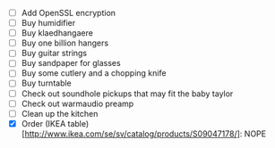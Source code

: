  - [ ] Add OpenSSL encryption
 - [ ] Buy humidifier
 - [ ] Buy klaedhangaere
 - [ ] Buy one billion hangers
 - [ ] Buy guitar strings
 - [ ] Buy sandpaper for glasses
 - [ ] Buy some cutlery and a chopping knife
 - [ ] Buy turntable
 - [ ] Check out soundhole pickups that may fit the baby taylor
 - [ ] Check out warmaudio preamp
 - [ ] Clean up the kitchen
 - [X] Order (IKEA table)[http://www.ikea.com/se/sv/catalog/products/S09047178/]: NOPE
